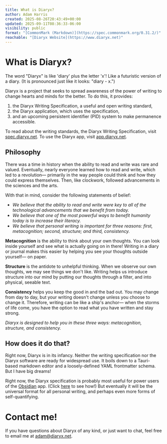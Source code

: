 ```yaml
---
title: What is Diaryx?
author: Adam Harris
created: 2025-08-26T20:43:49+00:00
updated: 2025-09-11T08:36:33-06:00
visibility: public
format: "[CommonMark (Markdown)](https://spec.commonmark.org/0.31.2/)"
reachable: "[Diaryx Website](https://www.diaryx.net)"
---
```


# What is Diaryx?

The word "Diaryx" is like 'diary' plus the letter 'x'! Like a futuristic version of a diary. (It is pronounced just like it looks: "diary - x.")

Diaryx is a project that seeks to spread awareness of the power of writing to change hearts and minds for the better. To do this, it provides:
1. the Diaryx Writing Specification, a useful and open writing standard,
2. the Diaryx application, which uses the specification,
3. and an upcoming persistent identifier (PID) system to make permanence accessible.

To read about the writing standards, the Diaryx Writing Specification, visit [spec.diaryx.net](https://spec.diaryx.net). To use the Diaryx app, visit [app.diaryx.net](https://app.diaryx.net).

## Philosophy

There was a time in history when the ability to read and write was rare and valued. Eventually, nearly everyone learned how to read and write, which led to a revolution— primarily in the way people could think and how they could express themselves. Then, like clockwork, followed advancements in the sciences and the arts.

With that in mind, consider the following statements of belief:

- *We believe that the ability to read and write were key to all of the technological advancements that we benefit from today.*
- *We believe that one of the most powerful ways to benefit humanity today is to increase their literacy.*
- *We believe that personal writing is important for three reasons: first, metacognition; second, structure; and third, consistency.*

**Metacognition** is the ability to think about your own thoughts. You can look inside yourself and see what is actually going on in there! Writing in a diary or journal makes this easier by helping you see your thoughts outside yourself— on paper.

**Structure** is the antidote to unhelpful thinking. When we observe our own thoughts, we may see things we don't like. Writing helps us introduce structure into our mind by putting our thoughts through a filter, and into physical, seeable text.

**Consistency** helps you keep the good in and the bad out. You may change from day to day, but your writing doesn't change unless you choose to change it. Therefore, writing can be like a ship's anchor— when the storms of life come, you have the option to read what you have written and stay strong.

*Diaryx is designed to help you in these three ways: metacognition, structure, and consistency.*

## How does it do that?

Right now, Diaryx is in its infancy. Neither the writing specification nor the Diaryx software are ready for widespread use. It boils down to a Tauri-based markdown editor and a loosely-defined YAML frontmatter schema. But I have big dreams!

Right now, the Diaryx specification is probably most useful for power users of the [Obsidian](https://obsidian.md) app. (Click [here](<Diaryx-Obsidian Workflow.md>) to see how!) But eventually it will be the universal format for all personal writing, and perhaps even more forms of self-quantifying.

# Contact me!

If you have questions about Diaryx of any kind, or just want to chat, feel free to email me at [adam@diaryx.net](mailto:adam@diaryx.net).
